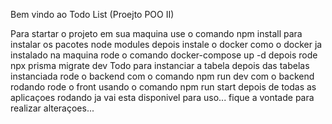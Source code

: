 Bem vindo ao Todo List (Proejto POO II)

Para startar o projeto em sua maquina 
use o comando npm install para instalar os pacotes node modules
depois instale o docker
como o docker ja instalado na maquina 
rode o comando docker-compose up -d
depois rode npx prisma migrate dev Todo para instanciar a tabela
depois das tabelas instanciada rode o backend com o comando npm run dev
com o backend rodando rode o front usando o comando npm run start
depois de todas as aplicaçoes rodando ja vai esta disponivel para uso...
fique a vontade para realizar alteraçoes...